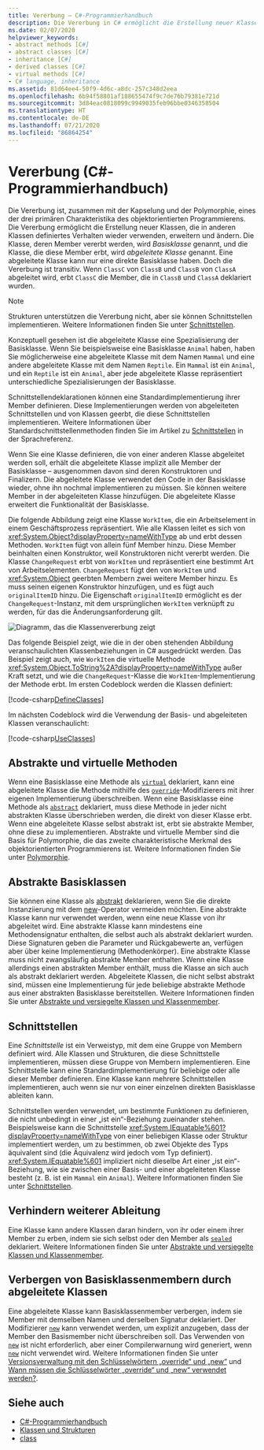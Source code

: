 ```yaml
---
title: Vererbung – C#-Programmierhandbuch
description: Die Vererbung in C# ermöglicht die Erstellung neuer Klassen, die in anderen Klassen definiertes Verhalten wiederverwenden, erweitern und ändern.
ms.date: 02/07/2020
helpviewer_keywords:
- abstract methods [C#]
- abstract classes [C#]
- inheritance [C#]
- derived classes [C#]
- virtual methods [C#]
- C# language, inheritance
ms.assetid: 81d64ee4-50f9-4d6c-a8dc-257c348d2eea
ms.openlocfilehash: 6b94f58801af188655474f9c7de76b79381e721d
ms.sourcegitcommit: 3d84eac0818099c9949035feb96bbe0346358504
ms.translationtype: HT
ms.contentlocale: de-DE
ms.lasthandoff: 07/21/2020
ms.locfileid: "86864254"
---
```

# <a name="inheritance-c-programming-guide"></a>Vererbung (C#-Programmierhandbuch)

Die Vererbung ist, zusammen mit der Kapselung und der Polymorphie, eines der drei primären Charakteristika des objektorientierten Programmierens. Die Vererbung ermöglicht die Erstellung neuer Klassen, die in anderen Klassen definiertes Verhalten wieder verwenden, erweitern und ändern. Die Klasse, deren Member vererbt werden, wird *Basisklasse* genannt, und die Klasse, die diese Member erbt, wird *abgeleitete Klasse* genannt. Eine abgeleitete Klasse kann nur eine direkte Basisklasse haben. Doch die Vererbung ist transitiv. Wenn `ClassC` von `ClassB` und `ClassB` von `ClassA` abgeleitet wird, erbt `ClassC` die Member, die in `ClassB` und `ClassA` deklariert wurden.

> [!NOTE]
> Strukturen unterstützen die Vererbung nicht, aber sie können Schnittstellen implementieren. Weitere Informationen finden Sie unter [Schnittstellen](../interfaces/index.md).

Konzeptuell gesehen ist die abgeleitete Klasse eine Spezialisierung der Basisklasse. Wenn Sie beispielsweise eine Basisklasse `Animal` haben, haben Sie möglicherweise eine abgeleitete Klasse mit dem Namen `Mammal` und eine andere abgeleitete Klasse mit dem Namen `Reptile`. Ein `Mammal` ist ein `Animal`, und ein `Reptile` ist ein `Animal`, aber jede abgeleitete Klasse repräsentiert unterschiedliche Spezialisierungen der Basisklasse.

Schnittstellendeklarationen können eine Standardimplementierung ihrer Member definieren. Diese Implementierungen werden von abgeleiteten Schnittstellen und von Klassen geerbt, die diese Schnittstellen implementieren. Weitere Informationen über Standardschnittstellenmethoden finden Sie im Artikel zu [Schnittstellen](../../language-reference/keywords/interface.md) in der Sprachreferenz.

Wenn Sie eine Klasse definieren, die von einer anderen Klasse abgeleitet werden soll, erhält die abgeleitete Klasse implizit alle Member der Basisklasse – ausgenommen davon sind deren Konstruktoren und Finalizern. Die abgeleitete Klasse verwendet den Code in der Basisklasse wieder, ohne ihn nochmal implementieren zu müssen. Sie können weitere Member in der abgeleiteten Klasse hinzufügen. Die abgeleitete Klasse erweitert die Funktionalität der Basisklasse.

Die folgende Abbildung zeigt eine Klasse `WorkItem`, die ein Arbeitselement in einem Geschäftsprozess repräsentiert. Wie alle Klassen leitet es sich von <xref:System.Object?displayProperty=nameWithType> ab und erbt dessen Methoden. `WorkItem` fügt von allein fünf Member hinzu. Diese Member beinhalten einen Konstruktor, weil Konstruktoren nicht vererbt werden. Die Klasse `ChangeRequest` erbt von `WorkItem` und repräsentiert eine bestimmt Art von Arbeitselementen. `ChangeRequest` fügt den von `WorkItem` und <xref:System.Object> geerbten Membern zwei weitere Member hinzu. Es muss seinen eigenen Konstruktor hinzufügen, und es fügt auch `originalItemID` hinzu. Die Eigenschaft `originalItemID` ermöglicht es der `ChangeRequest`-Instanz, mit dem ursprünglichen `WorkItem` verknüpft zu werden, für das die Änderungsanforderung gilt.

![Diagramm, das die Klassenvererbung zeigt](./media/inheritance/class-inheritance-diagram.png)

Das folgende Beispiel zeigt, wie die in der oben stehenden Abbildung veranschaulichten Klassenbeziehungen in C# ausgedrückt werden. Das Beispiel zeigt auch, wie `WorkItem` die virtuelle Methode <xref:System.Object.ToString%2A?displayProperty=nameWithType> außer Kraft setzt, und wie die `ChangeRequest`-Klasse die `WorkItem`-Implementierung der Methode erbt. Im ersten Codeblock werden die Klassen definiert:

[!code-csharp[DefineClasses](~/samples/snippets/csharp/objectoriented/inheritance.cs#Classes)]

Im nächsten Codeblock wird die Verwendung der Basis- und abgeleiteten Klassen veranschaulicht:

[!code-csharp[UseClasses](~/samples/snippets/csharp/objectoriented/inheritance.cs#UseClasses)]

## <a name="abstract-and-virtual-methods"></a>Abstrakte und virtuelle Methoden

Wenn eine Basisklasse eine Methode als [`virtual`](../../language-reference/keywords/virtual.md) deklariert, kann eine abgeleitete Klasse die Methode mithilfe des [`override`](../../language-reference/keywords/override.md)-Modifizierers mit ihrer eigenen Implementierung überschreiben. Wenn eine Basisklasse eine Methode als [`abstract`](../../language-reference/keywords/abstract.md) deklariert, muss diese Methode in jeder nicht abstrakten Klasse überschrieben werden, die direkt von dieser Klasse erbt. Wenn eine abgeleitete Klasse selbst abstrakt ist, erbt sie abstrakte Member, ohne diese zu implementieren. Abstrakte und virtuelle Member sind die Basis für Polymorphie, die das zweite charakteristische Merkmal des objektorientierten Programmierens ist. Weitere Informationen finden Sie unter [Polymorphie](./polymorphism.md).

## <a name="abstract-base-classes"></a>Abstrakte Basisklassen

Sie können eine Klasse als [abstrakt](../../language-reference/keywords/abstract.md) deklarieren, wenn Sie die direkte Instanziierung mit dem [new](../../language-reference/operators/new-operator.md)-Operator vermeiden möchten. Eine abstrakte Klasse kann nur verwendet werden, wenn eine neue Klasse von ihr abgeleitet wird. Eine abstrakte Klasse kann mindestens eine Methodensignatur enthalten, die selbst auch als abstrakt deklariert wurden. Diese Signaturen geben die Parameter und Rückgabewerte an, verfügen aber über keine Implementierung (Methodenkörper). Eine abstrakte Klasse muss nicht zwangsläufig abstrakte Member enthalten. Wenn eine Klasse allerdings einen abstrakten Member enthält, muss die Klasse an sich auch als abstrakt deklariert werden. Abgeleitete Klassen, die nicht selbst abstrakt sind, müssen eine Implementierung für jede beliebige abstrakte Methode aus einer abstrakten Basisklasse bereitstellen. Weitere Informationen finden Sie unter [Abstrakte und versiegelte Klassen und Klassenmember](abstract-and-sealed-classes-and-class-members.md).

## <a name="interfaces"></a>Schnittstellen

Eine *Schnittstelle* ist ein Verweistyp, mit dem eine Gruppe von Membern definiert wird. Alle Klassen und Strukturen, die diese Schnittstelle implementieren, müssen diese Gruppe von Membern implementieren. Eine Schnittstelle kann eine Standardimplementierung für beliebige oder alle dieser Member definieren. Eine Klasse kann mehrere Schnittstellen implementieren, auch wenn sie nur von einer einzelnen direkten Basisklasse ableiten kann.

Schnittstellen werden verwendet, um bestimmte Funktionen zu definieren, die nicht unbedingt in einer „ist ein“-Beziehung zueinander stehen. Beispielsweise kann die Schnittstelle <xref:System.IEquatable%601?displayProperty=nameWithType> von einer beliebigen Klasse oder Struktur implementiert werden, um zu bestimmen, ob zwei Objekte des Typs äquivalent sind (die Äquivalenz wird jedoch vom Typ definiert). <xref:System.IEquatable%601> impliziert nicht dieselbe Art einer „ist ein“-Beziehung, wie sie zwischen einer Basis- und einer abgeleiteten Klasse besteht (z. B. ist ein `Mammal` ein `Animal`). Weitere Informationen finden Sie unter [Schnittstellen](../interfaces/index.md).

## <a name="preventing-further-derivation"></a>Verhindern weiterer Ableitung  

Eine Klasse kann andere Klassen daran hindern, von ihr oder einem ihrer Member zu erben, indem sie sich selbst oder den Member als [`sealed`](../../language-reference/keywords/sealed.md) deklariert. Weitere Informationen finden Sie unter [Abstrakte und versiegelte Klassen und Klassenmember](./abstract-and-sealed-classes-and-class-members.md).

## <a name="derived-class-hiding-of-base-class-members"></a>Verbergen von Basisklassenmembern durch abgeleitete Klassen  

Eine abgeleitete Klasse kann Basisklassenmember verbergen, indem sie Member mit demselben Namen und derselben Signatur deklariert. Der Modifizierer [`new`](../../language-reference/keywords/new-modifier.md) kann verwendet werden, um explizit anzugeben, dass der Member den Basismember nicht überschreiben soll. Das Verwenden von [`new`](../../language-reference/keywords/new-modifier.md) ist nicht erforderlich, aber einer Compilerwarnung wird generiert, wenn [`new`](../../language-reference/keywords/new-modifier.md) nicht verwendet wird. Weitere Informationen finden Sie unter [Versionsverwaltung mit den Schlüsselwörtern „override“ und „new“](./versioning-with-the-override-and-new-keywords.md) und [Wann müssen die Schlüsselwörter „override“ und „new“ verwendet werden?](./knowing-when-to-use-override-and-new-keywords.md).

## <a name="see-also"></a>Siehe auch

- [C#-Programmierhandbuch](../index.md)
- [Klassen und Strukturen](./index.md)
- [class](../../language-reference/keywords/class.md)
